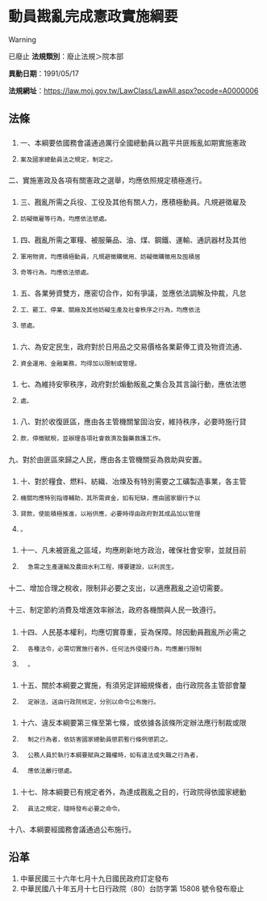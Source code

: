 # 動員戡亂完成憲政實施綱要


> [!WARNING]
> 已廢止
**法規類別**：廢止法規＞院本部

**異動日期**：1991/05/17  

**法規網址**：https://law.moj.gov.tw/LawClass/LawAll.aspx?pcode=A0000006



## 法條
##### 
1. 一、本綱要依國務會議通過厲行全國總動員以戡平共匪叛亂如期實施憲政
1.     案及國家總動員法之規定，制定之。

##### 
二、實施憲政及各項有關憲政之選舉，均應依照規定積極進行。

##### 
1. 三、戡亂所需之兵役、工役及其他有關人力，應積極動員。凡規避徵雇及
1.     妨礙徵雇等行為，均應依法懲處。

##### 
1. 四、戡亂所需之軍糧、被服藥品、油、煤、鋼鐵、運輸、通訊器材及其他
1.     軍用物資，均應積極動員，凡規避徵購徵用、妨礙徵購徵用及囤積居
1.     奇等行為，均應依法懲處。

##### 
1. 五、各業勞資雙方，應密切合作，如有爭議，並應依法調解及仲裁，凡怠
1.     工、罷工、停業、關廠及其他妨礙生產及社會秩序之行為，均應依法
1.     懲處。

##### 
1. 六、為安定民生，政府對於日用品之交易價格各業薪俸工資及物資流通、
1.     資金運用、金融業務，均得加以限制或管理。

##### 
1. 七、為維持安寧秩序，政府對於煽動叛亂之集合及其言論行動，應依法懲
1.     處。

##### 
1. 八、對於收復匪區，應由各主管機關鞏固治安，維持秩序，必要時施行貸
1.     款，停徵賦稅，並辦理各項社會救濟及醫藥救護工作。

##### 
九、對於由匪區來歸之人民，應由各主管機關妥為救助與安置。

##### 
1. 十、對於糧食、燃料、紡織、冶煉及有特別需要之工礦製造事業，各主管
1.     機關均應特別指導輔助，其所需資金，如有短缺，應由國家銀行予以
1.     貸款，使能積極推進，以裕供應，必要時得由政府對其成品加以管理
1.     。

##### 
1. 十一、凡未被匪亂之區域，均應刷新地方政治，確保社會安寧，並就目前
1.       急需之生產運輸及農田水利工程，擇要建設，以利民生。

##### 
十二、增加合理之稅收，限制非必要之支出，以適應戡亂之迫切需要。

##### 
十三、制定節約消費及增進效率辦法，政府各機關與人民一致遵行。

##### 
1. 十四、人民基本權利，均應切實尊重，妥為保障。除因動員戡亂所必需之
1.       各種法令，必需切實施行者外，任何法外侵擾行為，均應嚴行限制
1.       。

##### 
1. 十五、關於本綱要之實施，有須另定詳細規條者，由行政院各主管部會釐
1.       定辦法，送由行政院核定，分別以命令公布施行。

##### 
1. 十六、違反本綱要第三條至第七條，或依據各該條所定辦法應行制裁或限
1.       制之行為者，依妨害國家總動員懲罰暫行條例懲罰之。
1.       公務人員於執行本綱要賦與之職權時，如有違法或失職之行為者，
1.       應依法嚴行懲處。

##### 
1. 十七、除本綱要已有規定者外，為達成戡亂之目的，行政院得依國家總動
1.       員法之規定，隨時發布必要之命令。

##### 
十八、本綱要經國務會議通過公布施行。

## 沿革
1. 中華民國三十六年七月十九日國民政府訂定發布
1. 中華民國八十年五月十七日行政院（80）台防字第 15808  號令發布廢止

